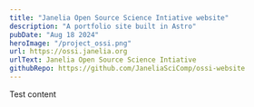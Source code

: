 ```yaml
---
title: "Janelia Open Source Science Intiative website"
description: "A portfolio site built in Astro"
pubDate: "Aug 18 2024"
heroImage: "/project_ossi.png"
url: https://ossi.janelia.org
urlText: Janelia Open Source Science Intiative
githubRepo: https://github.com/JaneliaSciComp/ossi-website
---
```

Test content